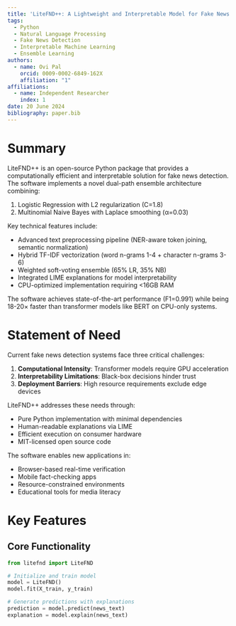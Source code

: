 ```yaml
---
title: 'LiteFND++: A Lightweight and Interpretable Model for Fake News Detection'
tags:
  - Python
  - Natural Language Processing
  - Fake News Detection
  - Interpretable Machine Learning
  - Ensemble Learning
authors:
  - name: Ovi Pal
    orcid: 0009-0002-6849-162X
    affiliation: "1"
affiliations:
  - name: Independent Researcher
    index: 1
date: 20 June 2024
bibliography: paper.bib
---
```


# Summary

LiteFND++ is an open-source Python package that provides a computationally efficient and interpretable solution for fake news detection. The software implements a novel dual-path ensemble architecture combining:

1. Logistic Regression with L2 regularization (C=1.8)
2. Multinomial Naive Bayes with Laplace smoothing (α=0.03)

Key technical features include:

- Advanced text preprocessing pipeline (NER-aware token joining, semantic normalization)
- Hybrid TF-IDF vectorization (word n-grams 1-4 + character n-grams 3-6)
- Weighted soft-voting ensemble (65% LR, 35% NB)
- Integrated LIME explanations for model interpretability
- CPU-optimized implementation requiring <16GB RAM

The software achieves state-of-the-art performance (F1=0.991) while being 18-20× faster than transformer models like BERT on CPU-only systems.

# Statement of Need

Current fake news detection systems face three critical challenges:

1. **Computational Intensity**: Transformer models require GPU acceleration
2. **Interpretability Limitations**: Black-box decisions hinder trust
3. **Deployment Barriers**: High resource requirements exclude edge devices

LiteFND++ addresses these needs through:

- Pure Python implementation with minimal dependencies
- Human-readable explanations via LIME
- Efficient execution on consumer hardware
- MIT-licensed open source code

The software enables new applications in:
- Browser-based real-time verification
- Mobile fact-checking apps
- Resource-constrained environments
- Educational tools for media literacy

# Key Features

## Core Functionality

```python
from litefnd import LiteFND

# Initialize and train model
model = LiteFND()
model.fit(X_train, y_train)

# Generate predictions with explanations
prediction = model.predict(news_text)
explanation = model.explain(news_text)